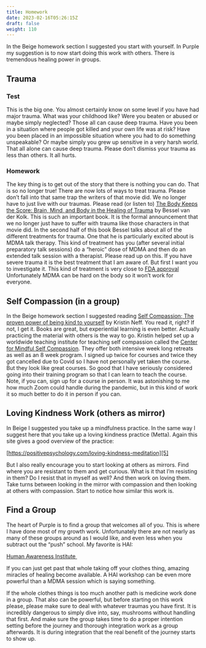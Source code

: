 ```yaml
---
title: Homework
date: 2023-02-16T05:26:15Z
draft: false
weight: 110
---
```

In the Beige homework section I suggested you start with yourself. In Purple my suggestion is to now start doing this work with others. There is tremendous healing power in groups.

## Trauma
### Test
This is the big one. You almost certainly know on some level if you have had major trauma. What was your childhood like? Were you beaten or abused or maybe simply neglected? Those all can cause deep trauma. Have you been in a situation where people got killed and your own life was at risk? Have you been placed in an impossible situation where you had to do something unspeakable? Or maybe simply you grew up sensitive in a very harsh world. That all alone can cause deep trauma. Please don’t dismiss your trauma as less than others. It all hurts.
### Homework
The key thing is to get out of the story that there is nothing you can do. That is so no longer true! There are now lots of ways to treat trauma.  Please don’t fall into that same trap the writers of that movie did. We no longer have to just live with our traumas.
Please read (or listen to) [The Body Keeps the Score: Brain, Mind, and Body in the Healing of Trauma][1] by  Bessel van der Kolk. This is such an important book. It is the formal announcement that we no longer just have to suffer with trauma like those characters in that movie did. In the second half of this book Bessel talks about all of the different treatments for trauma. One that he is particularly excited about is MDMA talk therapy. This kind of treatment has you (after several initial preparatory talk sessions) do a “heroic” dose of MDMA and then do an extended talk session with a therapist. Please read up on this. If you have severe trauma it is the best treatment that I am aware of. But first I want you to investigate it. This kind of treatment is very close to [FDA approval][2] Unfortunately MDMA can be hard on the body so it won’t work for everyone.

## Self Compassion (in a group)
In the Beige homework section I suggested reading  [Self Compassion; The proven power of being kind to yourself][3] by Kristin Neff. You read it, right?  If not, I get it. Books are great, but experiential learning is even better. Actually practicing the material with others is the way to go. Kristin helped set up a worldwide teaching institute for teaching self compassion called the [Center for Mindful Self Compassion][4]. They offer both intensive week long retreats as well as an 8 week program. I signed up twice for courses and twice they got cancelled due to Covid so I have not personally yet taken the course. But they look like great courses. So good that I have seriously considered going into their training program so that I can learn to teach the course. Note, if you can, sign up for a course in person. It was astonishing to me how much Zoom could handle during the pandemic, but in this kind of work it so much better to do it in person if you can. 

## Loving Kindness Work (others as mirror)

In Beige I suggested you take up a mindfulness practice. In the same way I suggest here that you take up a loving kindness practice (Metta).
Again this site gives a good overview of the practice:  

[https://positivepsychology.com/loving-kindness-meditation][5]

But I also really encourage you to start looking at others as mirrors. Find where you are resistant to them and get curious. What is it that I’m resisting in them? Do I resist that in myself as well? And then work on loving them. Take turns between looking in the mirror with compassion and then looking at others with compassion. Start to notice how similar this work is.

## Find a Group

The heart of Purple is to find a group that welcomes all of you. This is where I have done most of my growth work. Unfortunately there are not nearly as many of these groups around as I would like, and even less when you subtract out the “push” school. My favorite is HAI:

[Human Awareness Institute ][6]

If you can just get past that whole taking off your clothes thing, amazing miracles of healing become available. A HAI workshop can be even more powerful than a MDMA session which is saying something. 

If the whole clothes things is too much another path is medicine work done in a group. That also can be powerful, but before starting on this work please, please make sure to deal with whatever traumas you have first. It is incredibly dangerous to simply dive into, say, mushrooms without handling that first. And make sure the group takes time to do a proper intention setting before the journey and thorough integration work as a group afterwards. It is during integration that the real benefit of the journey starts to show up. 


[1]:	https://en.wikipedia.org/wiki/The_Body_Keeps_the_Score
[2]:	https://www.scientificamerican.com/article/a-psychedelic-may-soon-go-to-the-fda-for-approval-to-treat-trauma/
[3]:	https://self-compassion.org/self-compassion-kristin-neff/
[4]:	https://centerformsc.org/
[5]:	https://positivepsychology.com/loving-kindness-meditation/
[6]:	https://www1.hai.org/register/